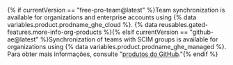 {% if currentVersion == "free-pro-team@latest" %}Team synchronization is available for organizations and enterprise accounts using {% data variables.product.prodname_ghe_cloud %}. {% data reusables.gated-features.more-info-org-products %}{% elsif currentVersion == "github-ae@latest" %}Synchronization of teams with SCIM groups is available for organizations using {% data variables.product.prodname_ghe_managed %}. Para obter mais informações, consulte "[produtos do GitHub](/github/getting-started-with-github/githubs-products)."{% endif %}
